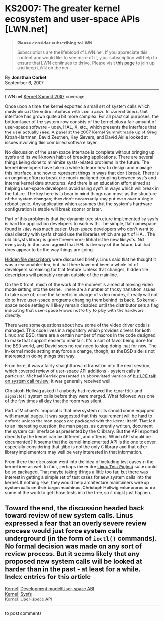 # KS2007: The greater kernel ecosystem and user-space APIs [LWN.net]

> **Please consider subscribing to LWN**
> 
> Subscriptions are the lifeblood of LWN.net. If you appreciate this content and would like to see more of it, your subscription will help to ensure that LWN continues to thrive. Please visit [this page](/Promo/nst-nag1/subscribe) to join up and keep LWN on the net. 

By **Jonathan Corbet**  
September 6, 2007 

* * *

LWN.net [Kernel Summit 2007](/Articles/KernelSummit2007/) coverage 

Once upon a time, the kernel exported a small set of system calls which made almost the entire interface with user space. In current times, that interface has grown quite a bit more complex. For all practical purposes, the bottom layer of the system now consists of the kernel plus a fair amount of user-space software - udev, HAL, X, etc., which presents the interface that the user actually sees. A panel at the 2007 Kernel Summit made up of Greg Kroah-Hartman, David Zeuthen, Kay Sievers, and David Airlie looked at issues involving this combined software layer. 

No discussion of the user-space interface is complete without bringing up sysfs and its well-known habit of breaking applications. There are several things being done to minimize sysfs-related problems in the future. The kernel developers have taken a while to learn how to design and manage this interface, and how to represent things in ways that don't break. There is an ongoing effort to break the much-maligned coupling between sysfs and internal kernel data structures. And there is an education effort aimed at helping user-space developers avoid using sysfs in ways which will break in the future. The key here is to bear in mind things can move as the structure of the system changes; they don't necessarily stay put even over a single reboot cycle. Any application which assumes that the system's hardware configuration is stable will break sooner or later. 

Part of this problem is that the dynamic tree structure implemented by sysfs is hard for application developers to work with. The simple, flat namespace found in `/dev` was much easier. User-space developers who don't want to deal directly with sysfs should use the libraries which are part of HAL. The old libsysfs library is gone forevermore; libhal is the new libsysfs. Not everybody in the room agreed that HAL is the way of the future, but that does appear to be the way things are going. 

[Hidden file descriptors](http://lwn.net/Articles/237722/) were discussed briefly. Linus said that he thought it was a reasonable idea, but that there have not been a whole lot of developers screaming for that feature. Unless that changes, hidden file descriptors will probably remain outside of the mainline. 

On the X front, much of the work at the moment is aimed at moving video mode setting into the kernel. There are a number of tricky transition issues to take care of; once the kernel is in charge of video modes, it really will not do to have user-space programs changing them behind its back. So kernel-space mode setting will likely remain disabled until the distributor sets a flag indicating that user-space knows not to try to play with the hardware directly. 

There were some questions about how some of the video driver code is managed. This code lives in a repository which provides drivers for both Linux and BSD; there are a certain number of macros in the code designed to make that support easier to maintain. It's a sort of favor being done for the BSD world, and David sees no real need to stop doing that for now. The in-kernel mode setting may force a change, though, as the BSD side is not interested in doing things that way. 

From here, it was a fairly straightforward transition into the next session, which covered review of user-space API additions - system calls in particular. Michael Kerrisk presented an abbreviated version of [his LCE talk on system call review](http://lwn.net/Articles/247788/); it was generally received well. 

Christoph Hellwig asked if anybody had reviewed the `timerfd()` and `signalfd()` system calls before they were merged. What followed was one of the few times all day that the room was silent. 

Part of Michael's proposal is that new system calls should come equipped with manual pages. It was suggested that this requirement will be hard to enforce unless the man pages are packaged with the kernel itself. That led to an interesting question: the man pages, as currently written, document the system call interface as presented by the C library. But the API exported directly by the kernel can be different, and often is. Which API should be documented? It seems that the kernel-implemented API is the one to cover, especially considering that glibc is not the only C library and that other library implementors may well be very interested in that information. 

From there the discussion went into the idea of including test cases in the kernel tree as well. In fact, perhaps the entire [Linux Test Project](http://ltp.sourceforge.net/) suite could be so packaged. That maybe taking things a little too far, but there was interest in getting a simple set of test cases for new system calls into the kernel. If nothing else, they would help architecture maintainers wire up system calls on their target machines. Christoph Hellwig volunteered to do some of the work to get those tests into the tree, so it might just happen. 

Toward the end, the discussion headed back toward review of new system calls. Linus expressed a fear that an overly severe review process would just force system calls underground (in the form of `ioctl()` commands). No formal decision was made on any sort of review process. But it seems likely that any proposed new system calls will be looked at harder than in the past - at least for a while.  
Index entries for this article  
---  
[Kernel](/Kernel/Index)| [Development model/User-space ABI](/Kernel/Index#Development_model-User-space_ABI)  
[Kernel](/Kernel/Index)| [Sysfs](/Kernel/Index#Sysfs)  
[Kernel](/Kernel/Index)| [User-space API](/Kernel/Index#User-space_API)  
  


* * *

to post comments 
